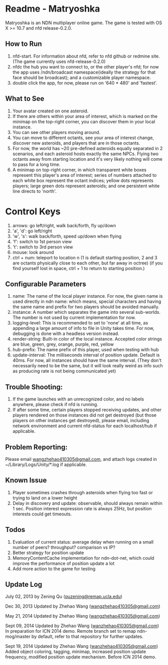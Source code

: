 # Readme - Matryoshka

Matryoshka is an NDN multiplayer online game. The game is tested with OS X >= 10.7 and nfd release-0.2.0.

## How to Run
1. nfd-start. For information about nfd, refer to nfd github or redmine site. (The game currently uses nfd-release-0.2.0)
2. nfdc the hub you want to connect to, or the other player's nfd; for now the app uses /ndn/broadcast namespace(ideally the strategy for that face should be broadcast); and a customizable player namespace.
3. double click the app, for now, please run on '640 * 480' and 'fastest'.

## What to See
1. Your avatar created on one asteroid. 
2. If there are others within your area of interest, which is marked on the minimap on the top-right corner, you can discover them in your local instance.
3. You can see other players moving around.
4. You can move to different octants, see your area of interest change, discover new asteroids, and players that are in those octants.
5. For now, the world has ~20 pre-defined asteroids equally separated in 2 scenarios, and each asteroid hosts exactly the same NPCs. Flying two octants away from starting location and it's very likely nothing will come to pass for a long time.
6. A minimap on top-right corner, in which transparent white boxes represent this player's area of interest; series of numbers attached to each white box represent the octant indices; yellow dots represents players; large green dots represent asteroids; and one persistent white line directs to 'north'.

# Control Keys
1. arrows: go left/right, walk back/forth, fly up/down
2. 'a', 'd': go left/right
3. 'w', 's': walk back/forth, speed up/down when flying
4. 'f': switch to 1st person view
5. 't': switch to 3rd person view
6. mouse: look around
7. ctrl + num: teleport to location n (1 is default starting position, 2 and 3 are octants physically close to each other, but far away in octree)
  (if you find yourself lost in space, ctrl + 1 to return to starting position.)

## Configurable Parameters
1. name: The name of the local player instance. For now, the given name is used directly in ndn name: which means, special characters and having the same name and prefix for two players should be avoided manually. 
2. instance: A number which separates the game into several sub-worlds. The number is not used by current implementation for now.
3. logging-level: This is recommended to set to 'none' at all time, as appending a large amount of info to file in Unity takes time. For now, debugging is done with a headless version instead.
4. render-string: Built-in color of the local instance. Accepted color strings are blue, green, grey, orange, purple, red, yellow
5. hub-prefix: The name prefix of this player, used when testing with hub
6. update-interval: The milliseconds interval of position update. Default is 40ms. For now, all instances should have the same interval. (They don't necessarily need to be the same, but it will look really weird as info such as producing rate is not being communicated yet)

## Trouble Shooting: 
1. If the game launches with an unrecognized color, and no labels anywhere, please check if nfd is running.
2. If after some time, certain players stopped receiving updates, and other players rendered on those instances did not get destroyed (but those players on other instances get destroyed), please email, including network environment and current nfd-status for each localhost/hub if applicable.

## Problem Reporting:
Please email wangzhehao410305@gmail.com, and attach logs created in ~/Library/Logs/Unity/*.log if applicable.

## Known Issue
1. Player sometimes crashes through asteroids when flying too fast or trying to land on a lower height
2. Delay in discovery and update: observable, should always remain within 1 sec. Position interest expression rate is always 25Hz, but position interests could get timeouts.

## Todos
1. Evaluation of current status: average delay when running on a small number of peers? throughput? comparison vs IP?
2. Better strategy for position update
3. MemoryContentCache implementation for ndn-dot-net, which could improve the performance of position update a lot
4. Add more action to the game for testing

## Update Log

July 02, 2013
by Zening Qu (quzening@remap.ucla.edu)

Dec 30, 2013
Updated by Zhehao Wang (wangzhehao410305@gmail.com)

May 21, 2014
Updated by Zhehao Wang (wangzhehao410305@gmail.com)

Sept 09, 2014
Updated by Zhehao Wang (wanzhehao410305@gmail.com)
In preparation for ICN 2014 demo. Remote branch set to remap ndn-mog/master by default, refer to that repository for further updates.

Sept 19, 2014
Updated by Zhehao Wang (wanzhehao410305@gmail.com)
Added object coloring, tagging, minimap, increased position update frequency, modified position update mechanism.
Before ICN 2014 demo.
